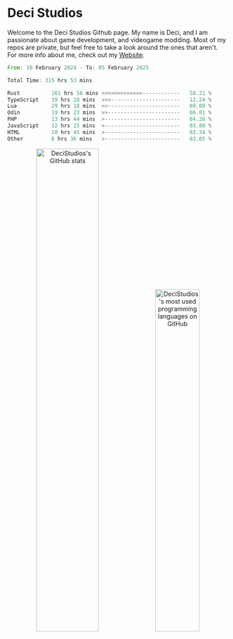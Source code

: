 # Deci Studios
Welcome to the Deci Studios Github page. My name is Deci, and I am passionate about game development, and videogame modding. Most of my repos are private, but feel free to take a look around the ones that aren't.
For more info about me, check out my <a href="https://decidev.co.uk" target="_blank">Website</a>.
<!--START_SECTION:waka-->

```rust
From: 10 February 2024 - To: 05 February 2025

Total Time: 315 hrs 53 mins

Rust          161 hrs 56 mins >>>>>>>>>>>>>------------   50.21 %
TypeScript    39 hrs 28 mins  >>>----------------------   12.24 %
Lua           29 hrs 18 mins  >>-----------------------   09.09 %
Odin          19 hrs 23 mins  >>-----------------------   06.01 %
PHP           13 hrs 44 mins  >------------------------   04.26 %
JavaScript    12 hrs 15 mins  >------------------------   03.80 %
HTML          10 hrs 45 mins  >------------------------   03.34 %
Other         6 hrs 36 mins   >------------------------   02.05 %
```

<!--END_SECTION:waka-->
<p align="center">
  <a href="https://github.com/anuraghazra/github-readme-stats" target="_blank"><img src="https://github-readme-stats.vercel.app/api?username=decistudios&show_icons=true&count_private=true&theme=omni&hide_border=true" alt="DeciStudios's GitHub stats" width="53.1%" /></a>
  <a href="https://github.com/anuraghazra/github-readme-stats" target="_blank"><img width="44.7%" src="https://github-readme-stats.vercel.app/api/top-langs/?username=decistudios&theme=omni&layout=compact&hide_border=true&langs_count=6" alt="DeciStudios's most used programming languages on GitHub" /></a>
</p>


